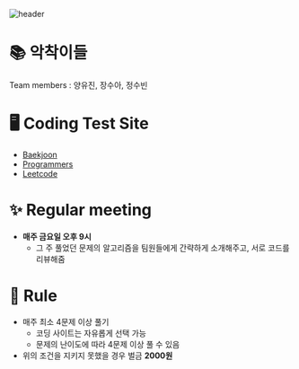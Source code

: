 ![header](https://capsule-render.vercel.app/api?type=Cylinder&color=auto&height=300&section=header&text=Coding%20Test%20Study&fontSize=90)
# 📚 악착이들
Team members : 양유진, 장수아, 정수빈

# 🖥 Coding Test Site
* [Baekjoon](https://www.acmicpc.net/)
* [Programmers](https://programmers.co.kr/)
* [Leetcode](https://leetcode.com/)

# ✨ Regular meeting
* **매주 금요일 오후 9시**
  * 그 주 풀었던 문제의 알고리즘을 팀원들에게 간략하게 소개해주고, 서로 코드를 리뷰해줌


# 📍 Rule
* 매주 최소 4문제 이상 풀기
  * 코딩 사이트는 자유롭게 선택 가능
  * 문제의 난이도에 따라 4문제 이상 풀 수 있음 
* 위의 조건을 지키지 못했을 경우 벌금 **2000원**


